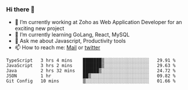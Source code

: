 ### Hi there 👋

- 🔭 I’m currently working at Zoho as Web Application Developer for an exciting new project
- 🌱 I’m currently learning GoLang, React, MySQL
- 💬 Ask me about Javascript, Productivity tools 
- 📫 How to reach me: [Mail](mailto:kvaishak007@gmail.com) or [twitter](https://twitter.com/_kvaishak)

<!--START_SECTION:waka-->
```text
TypeScript   3 hrs 4 mins    ███████▒░░░░░░░░░░░░░░░░░   29.91 % 
JavaScript   3 hrs 2 mins    ███████▒░░░░░░░░░░░░░░░░░   29.63 % 
Java         2 hrs 32 mins   ██████▒░░░░░░░░░░░░░░░░░░   24.72 % 
JSON         1 hr            ██▒░░░░░░░░░░░░░░░░░░░░░░   09.82 % 
Git Config   10 mins         ▒░░░░░░░░░░░░░░░░░░░░░░░░   01.66 % 
```
<!--END_SECTION:waka-->

